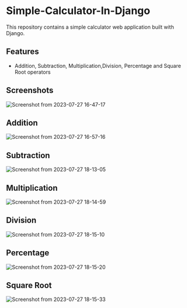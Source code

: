 # Simple-Calculator-In-Django

This repository contains a simple calculator web application built with Django. 


## Features

- Addition, Subtraction, Multiplication,Division, Percentage and Square Root operators

## Screenshots

![Screenshot from 2023-07-27 16-47-17](https://github.com/prathu21-star/Simple-Calculator-In-Django/assets/91003319/3c25c88a-55f0-4235-918e-1b3a7b9b4602)


## Addition
![Screenshot from 2023-07-27 16-57-16](https://github.com/prathu21-star/Simple-Calculator-In-Django/assets/91003319/62fa9bd1-ca9b-429a-8278-a962e7d9690a)


## Subtraction
![Screenshot from 2023-07-27 18-13-05](https://github.com/prathu21-star/Simple-Calculator-In-Django/assets/91003319/7ea105e8-d8ec-4662-b962-e56888f056f3)


## Multiplication
![Screenshot from 2023-07-27 18-14-59](https://github.com/prathu21-star/Simple-Calculator-In-Django/assets/91003319/f5a20589-64d5-470f-94d5-8fb6c7ce2c59)


## Division
![Screenshot from 2023-07-27 18-15-10](https://github.com/prathu21-star/Simple-Calculator-In-Django/assets/91003319/e7e46479-0b15-4550-8ec9-14255b51b601)


## Percentage
![Screenshot from 2023-07-27 18-15-20](https://github.com/prathu21-star/Simple-Calculator-In-Django/assets/91003319/42629b8d-14d7-494a-97b3-1e702823906a)


## Square Root
![Screenshot from 2023-07-27 18-15-33](https://github.com/prathu21-star/Simple-Calculator-In-Django/assets/91003319/8a910e2b-9512-4ef1-a25b-0b2912c6c4f0)








 
